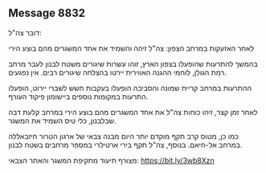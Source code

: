## Message 8832

דובר צה"ל:

לאחר האזעקות במרחב הצפון: צה"ל זיהה והשמיד את אחד המשגרים מהם בוצע הירי

בהמשך להתרעות שהופעלו בצפון הארץ, זוהו עשרות שיגורים משטח לבנון לעבר מרחב רמת הגולן, לוחמי ההגנה האווירית יירטו בהצלחה שיגורים רבים. אין נפגעים.

ההתרעות במרחב קריית שמונה והסביבה הופעלו בעקבות חשש לשברי יירוט, הופעלו התרעות במקומות נוספים ביישומון פיקוד העורף.

לאחר זמן קצר, זיהו כוחות צה"ל את אחד המשגרים מהם בוצע הירי במרחב קלעת דבה שבלבנון, כלי טיס השמיד את המשגר.

כמו כן, מטוס קרב תקף מוקדם יותר היום מבנה צבאי של ארגון הטרור חיזבאללה במרחב אל-חיאם. בנוסף, צה"ל תקף בירי ארטילרי במספר מרחבים בשטח לבנון.

מצורף תיעוד מתקיפת המשגר והאתר הצבאי: https://bit.ly/3wb8Xzn


